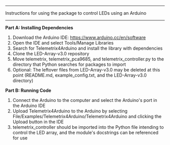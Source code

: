 _________________________________
Instructions for using the package to control LEDs using an Arduino
_________________________________

**Part A: Installing Dependencies**
1. Download the Arduino IDE: https://www.arduino.cc/en/software
2. Open the IDE and select Tools/Manage Libraries
3. Search for Telemetrix4Arduino and install the library with dependencies
4. Clone the LED-Array-v3.0 repository
5. Move telemetrix, telemetrix_pca9685, and telemetrix_controller.py to the directory that Python searches for packages to import
6. Optional: The leftover files from LED-Array-v3.0 may be deleted at this point (README.md, example_config.txt, and the LED-Array-v3.0 directory)

**Part B: Running Code**
1. Connect the Arduino to the computer and select the Arduino's port in the Arduino IDE
2. Upload Telemetrix4Arduino to the Arduino by selecting File/Examples/Telemetrix4Arduino/Telemetrix4Arduino and clicking the Upload button in the IDE
3. telemetrix_controller should be imported into the Python file intending to control the LED array, and the module's docstrings can be referenced for use
